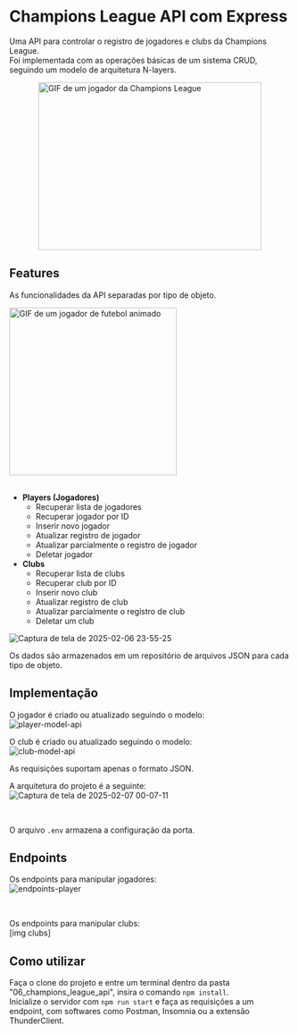 # Champions League API com Express

Uma API para controlar o registro de jogadores e clubs da Champions League. <br>
Foi implementada com as operações básicas de um sistema CRUD, seguindo um modelo de arquitetura N-layers.

<div style="max-width: 400px; max-height: 300px; margin: 10px auto;">
  <img width="400px" height="300px" alt="GIF de um jogador da Champions League" src="https://media0.giphy.com/media/v1.Y2lkPTc5MGI3NjExOGsydzBvbjh0bTQ0bm9yenRhaHhpYXFkM3E5bGtvM3Z3Z2V2MjdzbyZlcD12MV9pbnRlcm5hbF9naWZfYnlfaWQmY3Q9Zw/9oRLF9WCYHhkY/giphy.gif" />
</div>

## Features

As funcionalidades da API separadas por tipo de objeto.

<div style="max-width: 300px; max-height: 300px;">
  <img width="300px" height="300px" alt="GIF de um jogador de futebol animado" src="https://media.giphy.com/media/l2SqbkmCEv70lavCg/giphy.gif?cid=790b7611c6z6qk9kai1j3ch8grpzy655oyq0dql6fhns4ipe&ep=v1_gifs_search&rid=giphy.gif&ct=g"  />
</div>
<br>

- **Players (Jogadores)**
  - Recuperar lista de jogadores
  - Recuperar jogador por ID
  - Inserir novo jogador
  - Atualizar registro de jogador
  - Atualizar parcialmente o registro de jogador
  - Deletar jogador
- **Clubs**
  - Recuperar lista de clubs
  - Recuperar club por ID
  - Inserir novo club
  - Atualizar registro de club
  - Atualizar parcialmente o registro de club
  - Deletar um club

![Captura de tela de 2025-02-06 23-55-25](https://github.com/user-attachments/assets/331cf956-da69-4454-86c5-5f218383017d)

Os dados são armazenados em um repositório de arquivos JSON para cada tipo de objeto.

## Implementação

O jogador é criado ou atualizado seguindo o modelo: <br>
![player-model-api](https://github.com/user-attachments/assets/750ae3b7-ce9c-4e5c-9fc8-68964fdd0148)
<br>

O club é criado ou atualizado seguindo o modelo: <br>
![club-model-api](https://github.com/user-attachments/assets/d63e1da1-cc90-4ae3-b8ff-9927ce68d12d)
<br>

As requisições suportam apenas o formato JSON. <br>

A arquitetura do projeto é a seguinte: <br>
![Captura de tela de 2025-02-07 00-07-11](https://github.com/user-attachments/assets/b000d7f0-cd69-47b5-96a2-a893be8fdc29)

<br>

O arquivo `.env` armazena a configuração da porta.

## Endpoints

Os endpoints para manipular jogadores: <br>
![endpoints-player](https://github.com/user-attachments/assets/63c9eb1f-ea8a-4f21-b149-4aa764f25ccd)

<br>

Os endpoints para manipular clubs: <br>
[img clubs]
<br>

## Como utilizar

Faça o clone do projeto e entre um terminal dentro da pasta "06_champions_league_api", insira o comando `npm install`. <br>
Inicialize o servidor com `npm run start` e faça as requisições a um endpoint, com softwares como Postman, Insomnia ou a extensão ThunderClient.
